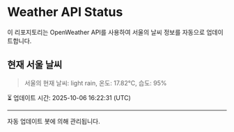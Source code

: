 
# Weather API Status

이 리포지토리는 OpenWeather API를 사용하여 서울의 날씨 정보를 자동으로 업데이트합니다.

## 현재 서울 날씨
> 서울의 현재 날씨: light rain, 온도: 17.82°C, 습도: 95%

⏳ 업데이트 시간: 2025-10-06 16:22:31 (UTC)

---
자동 업데이트 봇에 의해 관리됩니다.
